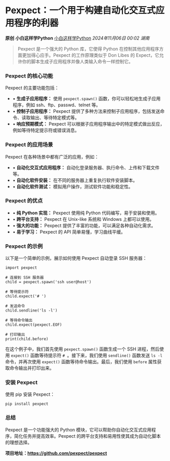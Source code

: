 # Pexpect：一个用于构建自动化交互式应用程序的利器

**原创** **小白这样学Python** [小白这样学Python](javascript:void(0);) *2024年11月06日 00:02* *湖南*

> Pexpect 是一个强大的 Python 库，它使得 Python 在控制其他应用程序方面更加得心应手。Pexpect 的工作原理类似于 Don Libes 的 Expect，它允许你的脚本生成子应用程序并像人类输入命令一样控制它。

### **Pexpect 的核心功能**

Pexpect 的主要功能包括：

* • **生成子应用程序：** 使用 `pexpect.spawn()` 函数，你可以轻松地生成子应用程序，例如 ssh、ftp、passwd、telnet 等。
* • **控制子应用程序：** Pexpect 提供了多种方法来控制子应用程序，包括发送命令、读取输出、等待特定模式等。
* • **响应预期模式：** Pexpect 可以根据子应用程序输出中的特定模式做出反应，例如等待特定提示符或错误消息。

### **Pexpect 的应用场景**

Pexpect 在各种场景中都有广泛的应用，例如：

* • **自动化交互式应用程序：** 自动化登录服务器、执行命令、上传和下载文件等。
* • **自动化软件安装：** 在不同的服务器上重复执行软件安装脚本。
* • **自动化软件测试：** 模拟用户操作，测试软件功能和稳定性。

### **Pexpect 的优点**

* • **纯 Python 实现：** Pexpect 使用纯 Python 代码编写，易于安装和使用。
* • **跨平台支持：** Pexpect 在 Unix-like 系统和 Windows 上都可以使用。
* • **强大的功能：** Pexpect 提供了丰富的功能，可以满足各种自动化需求。
* • **易于学习：** Pexpect 的 API 简单易懂，学习曲线平缓。

### **Pexpect 的示例**

以下是一个简单的示例，展示如何使用 Pexpect 自动登录 SSH 服务器：

```
import pexpect

# 连接到 SSH 服务器
child = pexpect.spawn('ssh user@host')

# 等待提示符
child.expect('# ')

# 发送命令
child.sendline('ls -l')

# 等待命令输出
child.expect(pexpect.EOF)

# 打印输出
print(child.before)
```

在这个例子中，我们首先使用 `pexpect.spawn()` 函数生成一个 SSH 进程，然后使用 `expect()` 函数等待提示符 `# `。接下来，我们使用 `sendline()` 函数发送 `ls -l` 命令，并再次使用 `expect()` 函数等待命令输出。最后，我们使用 `before` 属性获取命令输出并打印出来。

### **安装 Pexpect**

使用 pip 安装 Pexpect：

```
pip install pexpect
```

### **总结**

Pexpect 是一个功能强大的 Python 模块，它可以帮助你自动化交互式应用程序，简化任务并提高效率。Pexpect 的跨平台支持和易用性使其成为自动化脚本的理想选择。

**项目地址：https://github.com/pexpect/pexpect**
